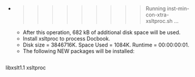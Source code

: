 * >>>>>>>>> Running inst-min-con-xtra-xsltproc.sh ...
  * After this operation, 682 kB of additional disk space will be used.
  * Install xsltproc to process Docbook.
  * Disk size = 3846716K. Space Used = 1084K. Runtime = 00:00:00:01.
  * The following NEW packages will be installed:
  ```bash
libxslt1.1 xsltproc
  ```
